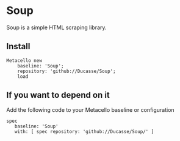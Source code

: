 # Soup

Soup is a simple HTML scraping library. 

## Install

```Smalltalk
Metacello new
	baseline: 'Soup';
	repository: 'github://Ducasse/Soup';
	load
 ```
## If you want to depend on it

Add the following code to your Metacello baseline or configuration

```
spec 
   baseline: 'Soup' 
   with: [ spec repository: 'github://Ducasse/Soup/' ]
```
